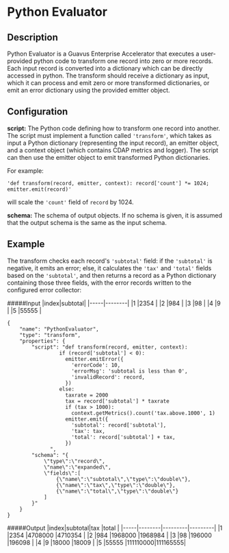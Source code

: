# Python Evaluator


Description
-----------
Python Evaluator is a Guavus Enterprise Accelerator that executes a user-provided python code to transform one record into zero or more records.
Each input record is converted into a dictionary which can be directly accessed in python. The transform should receive a dictionary as input, which it can process and emit zero or more transformed dictionaries, or emit an error dictionary using the provided emitter object.

Configuration
-------------
**script:** The Python code defining how to transform one record into another. The script must implement a function called ``'transform'``, which takes as input a Python dictionary (representing the input record), an emitter object, and a context object (which contains CDAP metrics and logger). The script can then use the emitter object to emit transformed Python dictionaries.

For example:

``'def transform(record, emitter, context): record['count'] *= 1024; emitter.emit(record)'``

will scale the ``'count'`` field of ``record`` by 1024.

**schema:** The schema of output objects. If no schema is given, it is assumed that the output schema is the same as the input schema.


Example
-------
The transform checks each record's ``'subtotal'`` field: if the ``'subtotal'`` is negative, it emits an error;
else, it calculates the ``'tax'`` and ``'total'`` fields based on the ``'subtotal'``, and then returns a record
as a Python dictionary containing those three fields, with the error records written to the configured error collector:

#####Input
|index|subtotal|
|-----|--------|
|1    |2354    |
|2    |984     |
|3    |98      |
|4    |9       |
|5    |55555   |


    {
        "name": "PythonEvaluator",
        "type": "transform",
        "properties": {
            "script": "def transform(record, emitter, context):
                     if (record['subtotal'] < 0):
                       emitter.emitError({
                         'errorCode': 10,
                         'errorMsg': 'subtotal is less than 0',
                         'invalidRecord': record,
                       })
                     else:
                       taxrate = 2000
                       tax = record['subtotal'] * taxrate
                       if (tax > 1000):
                         context.getMetrics().count('tax.above.1000', 1)
                       emitter.emit({
                         'subtotal': record['subtotal'],
                         'tax': tax,
                         'total': record['subtotal'] + tax,
                       })
                  ",
            "schema": "{
                \"type\":\"record\",
                \"name\":\"expanded\",
                \"fields\":[
                    {\"name\":\"subtotal\",\"type\":\"double\"},
                    {\"name\":\"tax\",\"type\":\"double\"},
                    {\"name\":\"total\",\"type\":\"double\"}
                ]
            }"
        }
    }

#####Output
|index|subtotal|tax      |total    |
|-----|--------|---------|---------|
|1    |2354    |4708000  |4710354  |
|2    |984     |1968000  |1968984  |
|3    |98      |196000   |196098   |
|4    |9       |18000    |18009    |
|5    |55555   |111110000|111165555|

